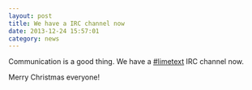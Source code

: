 ```yaml
---
layout: post
title: We have a IRC channel now
date: 2013-12-24 15:57:01
category: news
---
```


Communication is a good thing. We have a [#limetext] IRC channel now.

Merry Christmas everyone!

[#limetext]: http://webchat.freenode.net/?channels=limetext

